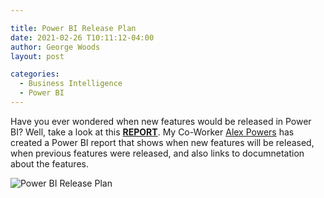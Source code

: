 ```yaml
---

title: Power BI Release Plan 
date: 2021-02-26 T10:11:12-04:00
author: George Woods
layout: post

categories:
  - Business Intelligence
  - Power BI
---
```

Have you ever wondered when new features would be released in Power BI? Well, take a look at this [**REPORT**](https://aka.ms/pbireleaseplan). My Co-Worker [Alex Powers](https://twitter.com/notaboutthecell) has created a Power BI report that shows when new features will be released, when previous features were released, and also links to documnetation about the features.


  ![Power BI Release Plan](https://georgevwoods.com/images/PBIReleasePlan.png "Power BI Release Plan")




